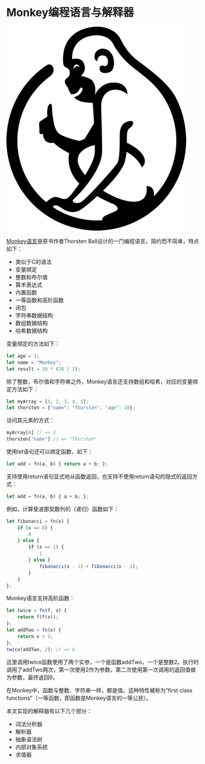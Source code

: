 # Monkey编程语言与解释器

![Monkey语言官方Logo](image/monkey.png "Monkey语言官方Logo")

[Monkey语言](https://monkeylang.org)是原书作者Thorsten Ball设计的一门编程语言，简约而不简单，特点如下：
- 类似于C的语法
- 变量绑定
- 整数和布尔值
- 算术表达式
- 内置函数
- 一等函数和高阶函数
- 闭包
- 字符串数据结构
- 数组数据结构
- 哈希数据结构

变量绑定的方法如下：
```js
let age = 1;
let name = "Monkey";
let result = 10 * (20 / 2);
```
除了整数，布尔值和字符串之外，Monkey语言还支持数组和哈希，对应的变量绑定方法如下：
```js
let myArray = [1, 2, 3, 4, 5];
let thorsten = {"name": "Thorsten", "age": 28};
```
访问其元素的方式：
```js
myArray[0] // => 1 
thorsten["name"] // => "Thorsten"
```
使用let语句还可以绑定函数，如下：
```js
let add = fn(a, b) { return a + b; };
```
支持使用return语句显式地从函数返回，也支持不使用return语句的隐式的返回方式：
```js
let add = fn(a, b) { a + b; };
```
例如，计算斐波那契数列的（递归）函数如下：
```js
let fibonacci = fn(x) { 
    if (x == 0) {
        0
    } else {
        if (x == 1) {
            1
        } else {
            fibonacci(x - 1) + fibonacci(x - 2);
        } 
    }
};
```
Monkey语言支持高阶函数：
```js
let twice = fn(f, x) { 
    return f(f(x));
};
let addTwo = fn(x) { 
    return x + 2;
};
twice(addTwo, 2); // => 6
```
这里调用twice函数使用了两个实参，一个是函数addTwo，一个是整数2。执行时调用了addTwo两次，第一次使用2作为参数，第二次使用第一次调用的返回值做为参数，最终返回6。

在Monkey中，函数与整数、字符串一样，都是值。这种特性被称为“first class functions”（一等函数，即函数是Monkey语言的一等公民）。

本文实现的解释器有以下几个部分：
- 词法分析器
- 解析器
- 抽象语法树
- 内部对象系统
- 求值器

